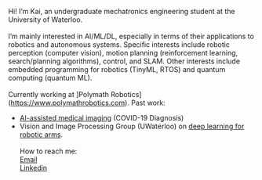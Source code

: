 Hi! I’m Kai, an undergraduate mechatronics engineering student at the University of Waterloo. </br>
</br>
I’m mainly interested in AI/ML/DL, especially in terms of their applications to robotics and autonomous systems. Specific interests include robotic perception (computer vision), motion planning (reinforcement learning, search/planning algorithms), control, and SLAM. Other interests include embedded programming for robotics (TinyML, RTOS) and quantum computing (quantum ML). </br>
</br>
Currently working at ]Polymath Robotics](https://www.polymathrobotics.com).
Past work: 
- [AI-assisted medical imaging](https://github.com/k78ma/COVIDNet-Transformer) (COVID-19 Diagnosis)
- Vision and Image Processing Group (UWaterloo) on [deep learning for robotic arms](https://flairop.com/). 
</br></br>
How to reach me: </br>
[Email](mailto:k78ma@uwaterloo.ca) </br>
[Linkedin](https://www.linkedin.com/in/k78ma/)


<!---
k78ma/k78ma is a ✨ special ✨ repository because its `README.md` (this file) appears on your GitHub profile.
You can click the Preview link to take a look at your changes.
--->
